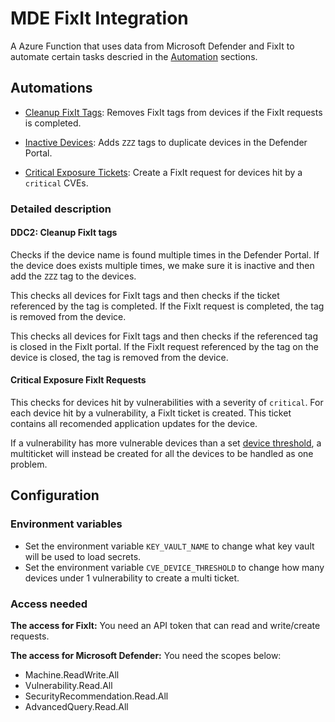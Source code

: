# MDE FixIt Integration

A Azure Function that uses data from Microsoft Defender and FixIt to automate certain tasks descried in the [Automation](#automation) sections.

## Automations

- [Cleanup FixIt Tags](#ddc2-cleanup-fixit-tags): Removes FixIt tags from devices if the FixIt requests is completed.

- [Inactive Devices](#ddc3-inactive-devices): Adds `ZZZ` tags to duplicate devices in the Defender Portal.

- [Critical Exposure Tickets](#cve-critical-exposure-tickets): Create a FixIt request for devices hit by a `critical` CVEs.

### Detailed description

#### DDC2: Cleanup FixIt tags

Checks if the device name is found multiple times in the Defender Portal. If the device does exists multiple times, we make sure it is inactive and then add the `ZZZ` tag to the devices.

This checks all devices for FixIt tags and then checks if the ticket referenced by the tag is completed. If the FixIt request is completed, the tag is removed from the device.

This checks all devices for FixIt tags and then checks if the referenced tag is closed in the FixIt portal. If the FixIt request referenced by the tag on the device is closed, the tag is removed from the device.

#### Critical Exposure FixIt Requests

This checks for devices hit by vulnerabilities with a severity of `critical`. For each device hit by a vulnerability, a FixIt ticket is created. This ticket contains all recomended application updates for the device.

If a vulnerability has more vulnerable devices than a set [device threshold](#environment-variables[1]), a multiticket will instead be created for all the devices to be handled as one problem.

## Configuration

### Environment variables

- Set the environment variable `KEY_VAULT_NAME` to change what key vault will be used to load secrets.
- Set the environment variable `CVE_DEVICE_THRESHOLD` to change how many devices under 1 vulnerability to create a multi ticket.

### Access needed

**The access for FixIt:** You need an API token that can read and write/create requests.

**The access for Microsoft Defender:** You need the scopes below:

- Machine.ReadWrite.All
- Vulnerability.Read.All
- SecurityRecommendation.Read.All
- AdvancedQuery.Read.All
